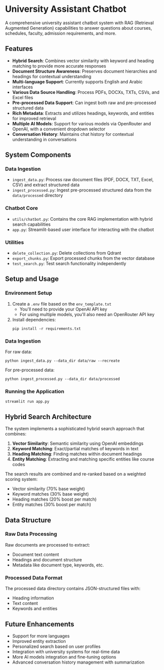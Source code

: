 # University Assistant Chatbot

A comprehensive university assistant chatbot system with RAG (Retrieval Augmented Generation) capabilities to answer questions about courses, schedules, faculty, admission requirements, and more.

## Features

- **Hybrid Search**: Combines vector similarity with keyword and heading matching to provide more accurate responses
- **Document Structure Awareness**: Preserves document hierarchies and headings for contextual understanding
- **Multi-language Support**: Currently supports English and Arabic interfaces
- **Various Data Source Handling**: Process PDFs, DOCXs, TXTs, CSVs, and Excel files
- **Pre-processed Data Support**: Can ingest both raw and pre-processed structured data
- **Rich Metadata**: Extracts and utilizes headings, keywords, and entities for improved retrieval
- **Multiple AI Models**: Support for various models via OpenRouter and OpenAI, with a convenient dropdown selector
- **Conversation History**: Maintains chat history for contextual understanding in conversations

## System Components

### Data Ingestion

- `ingest_data.py`: Process raw document files (PDF, DOCX, TXT, Excel, CSV) and extract structured data
- `ingest_processed.py`: Ingest pre-processed structured data from the `data/processed` directory

### Chatbot Core

- `utils/chatbot.py`: Contains the core RAG implementation with hybrid search capabilities
- `app.py`: Streamlit-based user interface for interacting with the chatbot

### Utilities

- `delete_collection.py`: Delete collections from Qdrant
- `export_chunks.py`: Export processed chunks from the vector database
- `test_search.py`: Test search functionality independently

## Setup and Usage

### Environment Setup

1. Create a `.env` file based on the `env_template.txt`
   - You'll need to provide your OpenAI API key
   - For using multiple models, you'll also need an OpenRouter API key
2. Install dependencies:
   ```
   pip install -r requirements.txt
   ```

### Data Ingestion

For raw data:
```
python ingest_data.py --data_dir data/raw --recreate
```

For pre-processed data:
```
python ingest_processed.py --data_dir data/processed
```

### Running the Application

```
streamlit run app.py
```

## Hybrid Search Architecture

The system implements a sophisticated hybrid search approach that combines:

1. **Vector Similarity**: Semantic similarity using OpenAI embeddings
2. **Keyword Matching**: Exact/partial matches of keywords in text
3. **Heading Matching**: Finding matches within document headings
4. **Entity Matching**: Extracting and matching specific entities like course codes

The search results are combined and re-ranked based on a weighted scoring system:
- Vector similarity (70% base weight)
- Keyword matches (30% base weight)
- Heading matches (20% boost per match)
- Entity matches (30% boost per match)

## Data Structure

### Raw Data Processing

Raw documents are processed to extract:
- Document text content
- Headings and document structure
- Metadata like document type, keywords, etc.

### Processed Data Format

The processed data directory contains JSON-structured files with:
- Heading information
- Text content
- Keywords and entities

## Future Enhancements

- Support for more languages
- Improved entity extraction
- Personalized search based on user profiles
- Integration with university systems for real-time data
- More AI models integration and fine-tuning options
- Advanced conversation history management with summarization 